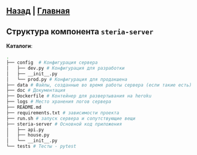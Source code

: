 [Назад](README.md) | [Главная](../README.md)
---

## Структура компонента `steria-server`

**Каталоги**:  

```bash
.
├── config  # Конфигурация сервера
│   ├── dev.py # Конфигурация для разработки
│   ├── __init__.py
│   └── prod.py # Конфигурация для продакшена
├── data # Файлы, созданные во время работы сервера (если такие есть)
├── doc # Документация
├── Dockerfile # Контейнер для развертывания на heroku
├── logs # Место хранения логов сервера
├── README.md
├── requirements.txt # зависимости проекта
├── run.sh # запуск сервера и сопутствующие вещи
├── steria-server # Основной код приложения 
│   ├── api.py
│   ├── house.py
│   └── __init__.py
└── tests # Тесты - pytest
```    





